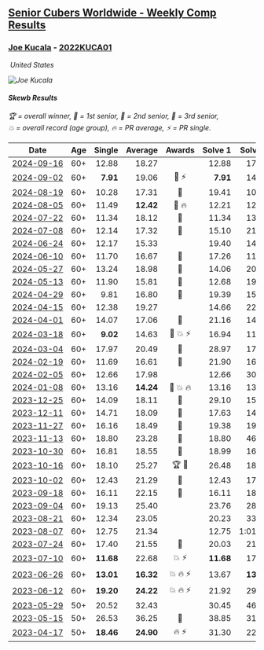 <style>table {white-space: nowrap;}</style>
<link rel="stylesheet" type="text/css" href="/scw-comp/css/flags.css" />

## [Senior Cubers Worldwide - Weekly Comp Results](/scw-comp/results/)
### [Joe Kucala](README.md) - [2022KUCA01](https://www.worldcubeassociation.org/persons/2022KUCA01?event=skewb)

<i class="flag flag-US" />&nbsp;United States

![Joe Kucala](1682123036.jpg)

#### Skewb Results

<span style="white-space: nowrap;">🏆 = overall winner</span>, <span style="white-space: nowrap;">🥇 = 1st senior</span>, <span style="white-space: nowrap;">🥈 = 2nd senior</span>, <span style="white-space: nowrap;">🥉 = 3rd senior</span>, <span style="white-space: nowrap;">💥 = overall record (age group)</span>, <span style="white-space: nowrap;">🔥 = PR average</span>, <span style="white-space: nowrap;">⚡ = PR single</span>.

| Date | Age | Single | Average | Awards | Solve 1 | Solve 2 | Solve 3 | Solve 4 | Solve 5 | Video |
| :--: | :--: | --: | --: | :--: | --: | --: | --: | --: | --: | :-- |
| [2024-09-16](../../results/2024-09-16/skewb.md) | 60+ | 12.88 | 18.27 |  | 12.88 | 17.13 | 21.27 | 17.96 | 19.73 | [Desktop](https://www.facebook.com/events/876328274072061/permalink/885044783200410) / [Mobile](https://m.facebook.com/events/876328274072061?view=permalink&id=885044783200410) |
| [2024-09-02](../../results/2024-09-02/skewb.md) | 60+ | **7.91** | 19.06 | 🥉 ⚡ | **7.91** | 14.87 | 17.13 | 29.81 | 25.17 | [Desktop](https://www.facebook.com/events/520382934031785/permalink/523719213698157) / [Mobile](https://m.facebook.com/events/520382934031785?view=permalink&id=523719213698157) |
| [2024-08-19](../../results/2024-08-19/skewb.md) | 60+ | 10.28 | 17.31 | 🥈 | 19.41 | 10.28 | 26.96 | 17.75 | 14.77 | [Desktop](https://www.facebook.com/events/1061504472310928/permalink/1066209051840470) / [Mobile](https://m.facebook.com/events/1061504472310928?view=permalink&id=1066209051840470) |
| [2024-08-05](../../results/2024-08-05/skewb.md) | 60+ | 11.49 | **12.42** | 🥈 🔥 | 12.21 | 12.29 | 20.36 | 12.76 | 11.49 | [Desktop](https://www.facebook.com/events/2580397835477735/permalink/2591354231048762) / [Mobile](https://m.facebook.com/events/2580397835477735?view=permalink&id=2591354231048762) |
| [2024-07-22](../../results/2024-07-22/skewb.md) | 60+ | 11.34 | 18.12 | 🥉 | 11.34 | 13.71 | 21.51 | DNF | 19.13 | [Desktop](https://www.facebook.com/events/1450990238890383/permalink/1459332798056127) / [Mobile](https://m.facebook.com/events/1450990238890383?view=permalink&id=1459332798056127) |
| [2024-07-08](../../results/2024-07-08/skewb.md) | 60+ | 12.14 | 17.32 | 🥈 | 15.10 | 21.51 | 15.36 | 27.51 | 12.14 | [Desktop](https://www.facebook.com/events/968028508456251/permalink/968584645067304) / [Mobile](https://m.facebook.com/events/968028508456251?view=permalink&id=968584645067304) |
| [2024-06-24](../../results/2024-06-24/skewb.md) | 60+ | 12.17 | 15.33 |  | 19.40 | 14.30 | 12.17 | 37.73 | 12.29 | [Desktop](https://www.facebook.com/events/1211259256891949/permalink/1214882483196293) / [Mobile](https://m.facebook.com/events/1211259256891949?view=permalink&id=1214882483196293) |
| [2024-06-10](../../results/2024-06-10/skewb.md) | 60+ | 11.70 | 16.67 | 🥈 | 17.26 | 11.70 | 22.47 | 18.80 | 13.94 | [Desktop](https://www.facebook.com/events/814120963986407/permalink/821715146560322) / [Mobile](https://m.facebook.com/events/814120963986407?view=permalink&id=821715146560322) |
| [2024-05-27](../../results/2024-05-27/skewb.md) | 60+ | 13.24 | 18.98 | 🥈 | 14.06 | 20.81 | 49.56 | 22.08 | 13.24 | [Desktop](https://www.facebook.com/events/421561340652176/permalink/426332140175096) / [Mobile](https://m.facebook.com/events/421561340652176?view=permalink&id=426332140175096) |
| [2024-05-13](../../results/2024-05-13/skewb.md) | 60+ | 11.90 | 15.81 | 🥉 | 12.68 | 19.04 | 15.70 | 26.01 | 11.90 | [Desktop](https://www.facebook.com/events/964772741968025/permalink/971174567994509) / [Mobile](https://m.facebook.com/events/964772741968025?view=permalink&id=971174567994509) |
| [2024-04-29](../../results/2024-04-29/skewb.md) | 60+ | 9.81 | 16.80 | 🥉 | 19.39 | 15.39 | 9.81 | 44.22 | 15.63 | [Desktop](https://www.facebook.com/events/1658891934647799/permalink/1661490084387984) / [Mobile](https://m.facebook.com/events/1658891934647799?view=permalink&id=1661490084387984) |
| [2024-04-15](../../results/2024-04-15/skewb.md) | 60+ | 12.38 | 19.27 |  | 14.66 | 22.69 | DNF | 12.38 | 20.47 | [Desktop](https://www.facebook.com/events/752364543677924/permalink/754606093453769) / [Mobile](https://m.facebook.com/events/752364543677924?view=permalink&id=754606093453769) |
| [2024-04-01](../../results/2024-04-01/skewb.md) | 60+ | 14.07 | 17.06 | 🥉 | 21.16 | 14.07 | 15.83 | 17.05 | 18.31 | [Desktop](https://www.facebook.com/events/405769728858313/permalink/409942755107677) / [Mobile](https://m.facebook.com/events/405769728858313?view=permalink&id=409942755107677) |
| [2024-03-18](../../results/2024-03-18/skewb.md) | 60+ | **9.02** | 14.63 | 🥉 💥 ⚡ | 16.94 | 11.58 | 19.96 | 15.36 | **9.02** | [Desktop](https://www.facebook.com/events/424084876660275/permalink/427902212945208) / [Mobile](https://m.facebook.com/events/424084876660275?view=permalink&id=427902212945208) |
| [2024-03-04](../../results/2024-03-04/skewb.md) | 60+ | 17.97 | 20.49 | 🥉 | 28.97 | 17.97 | 20.81 | 22.10 | 18.55 | [Desktop](https://www.facebook.com/events/424128753424901/permalink/430218779482565) / [Mobile](https://m.facebook.com/events/424128753424901?view=permalink&id=430218779482565) |
| [2024-02-19](../../results/2024-02-19/skewb.md) | 60+ | 11.69 | 16.61 | 🥉 | 21.90 | 16.06 | 16.68 | 17.08 | 11.69 | [Desktop](https://www.facebook.com/events/754314473328390/permalink/758105102949327) / [Mobile](https://m.facebook.com/events/754314473328390?view=permalink&id=758105102949327) |
| [2024-02-05](../../results/2024-02-05/skewb.md) | 60+ | 12.66 | 17.98 |  | 12.66 | 30.63 | 13.46 | 24.24 | 16.23 | [Desktop](https://www.facebook.com/events/224940820608552/permalink/232450663190901) / [Mobile](https://m.facebook.com/events/224940820608552?view=permalink&id=232450663190901) |
| [2024-01-08](../../results/2024-01-08/skewb.md) | 60+ | 13.16 | **14.24** | 🥉 💥 🔥 | 13.16 | 13.84 | 14.64 | 30.22 | 14.25 | [Desktop](https://www.facebook.com/events/400079779140864/permalink/400646769084165) / [Mobile](https://m.facebook.com/events/400079779140864?view=permalink&id=400646769084165) |
| [2023-12-25](../../results/2023-12-25/skewb.md) | 60+ | 14.09 | 18.11 | 🥉 | 29.10 | 15.48 | 19.35 | 14.09 | 19.50 | [Desktop](https://www.facebook.com/events/737938394503175/permalink/739583377672010) / [Mobile](https://m.facebook.com/events/737938394503175?view=permalink&id=739583377672010) |
| [2023-12-11](../../results/2023-12-11/skewb.md) | 60+ | 14.71 | 18.09 | 🥉 | 17.63 | 14.71 | 22.23 | 21.44 | 15.19 | [Desktop](https://www.facebook.com/events/1404140403643629/permalink/1408636223194047) / [Mobile](https://m.facebook.com/events/1404140403643629?view=permalink&id=1408636223194047) |
| [2023-11-27](../../results/2023-11-27/skewb.md) | 60+ | 16.16 | 18.49 | 🥉 | 19.38 | 19.69 | DNF | 16.39 | 16.16 | [Desktop](https://www.facebook.com/events/872715707643227/permalink/878066723774792) / [Mobile](https://m.facebook.com/events/872715707643227?view=permalink&id=878066723774792) |
| [2023-11-13](../../results/2023-11-13/skewb.md) | 60+ | 18.80 | 23.28 | 🥉 | 18.80 | 46.68 | 23.69 | 19.37 | 26.78 | [Desktop](https://www.facebook.com/events/1003569957614479/permalink/1010789766892498) / [Mobile](https://m.facebook.com/events/1003569957614479?view=permalink&id=1010789766892498) |
| [2023-10-30](../../results/2023-10-30/skewb.md) | 60+ | 16.81 | 18.55 | 🥈 | 18.99 | 16.91 | 26.34 | 16.81 | 19.74 | [Desktop](https://www.facebook.com/events/690958203130039/permalink/696873989205127) / [Mobile](https://m.facebook.com/events/690958203130039?view=permalink&id=696873989205127) |
| [2023-10-16](../../results/2023-10-16/skewb.md) | 60+ | 18.10 | 25.27 | 🏆 🥇 | 26.48 | 18.10 | 21.84 | 34.56 | 27.50 | [Desktop](https://www.facebook.com/events/1393317244902153/permalink/1399578414276036) / [Mobile](https://m.facebook.com/events/1393317244902153?view=permalink&id=1399578414276036) |
| [2023-10-02](../../results/2023-10-02/skewb.md) | 60+ | 12.43 | 21.29 | 🥉 | 12.43 | 17.34 | 27.19 | 40.08 | 19.34 | [Desktop](https://www.facebook.com/events/1174919303425786/permalink/1180340086217041) / [Mobile](https://m.facebook.com/events/1174919303425786?view=permalink&id=1180340086217041) |
| [2023-09-18](../../results/2023-09-18/skewb.md) | 60+ | 16.11 | 22.15 | 🥉 | 16.11 | 18.86 | 22.59 | 36.24 | 25.00 | [Desktop](https://www.facebook.com/events/1513433686174189/permalink/1518504632333761) / [Mobile](https://m.facebook.com/events/1513433686174189?view=permalink&id=1518504632333761) |
| [2023-09-04](../../results/2023-09-04/skewb.md) | 60+ | 19.13 | 25.40 |  | 23.76 | 28.74 | 19.13 | 23.69 | 34.10 | [Desktop](https://www.facebook.com/events/2641073766048109/permalink/2647688078720011) / [Mobile](https://m.facebook.com/events/2641073766048109?view=permalink&id=2647688078720011) |
| [2023-08-21](../../results/2023-08-21/skewb.md) | 60+ | 12.34 | 23.05 |  | 20.23 | 33.12 | 39.68 | 15.81 | 12.34 | [Desktop](https://www.facebook.com/events/1221531751824966/permalink/1222458958398912) / [Mobile](https://m.facebook.com/events/1221531751824966?view=permalink&id=1222458958398912) |
| [2023-08-07](../../results/2023-08-07/skewb.md) | 60+ | 12.75 | 21.34 |  | 12.75 | 1:01.48 | 23.53 | 15.86 | 24.64 | [Desktop](https://www.facebook.com/events/666756165039562/permalink/668466914868487) / [Mobile](https://m.facebook.com/events/666756165039562?view=permalink&id=668466914868487) |
| [2023-07-24](../../results/2023-07-24/skewb.md) | 60+ | 17.40 | 21.55 | 🥉 | 20.03 | 21.82 | 17.40 | 24.85 | 22.81 | [Desktop](https://www.facebook.com/events/806030584473421/permalink/810305370712609) / [Mobile](https://m.facebook.com/events/806030584473421?view=permalink&id=810305370712609) |
| [2023-07-10](../../results/2023-07-10/skewb.md) | 60+ | **11.68** | 22.68 | 💥 ⚡ | **11.68** | 17.41 | 23.19 | 30.70 | 27.43 | [Desktop](https://www.facebook.com/events/290406996735190/permalink/294456689663554) / [Mobile](https://m.facebook.com/events/290406996735190?view=permalink&id=294456689663554) |
| [2023-06-26](../../results/2023-06-26/skewb.md) | 60+ | **13.01** | **16.32** | 💥 🔥 ⚡ | 13.67 | **13.01** | 13.15 | 36.13 | 22.13 | [Desktop](https://www.facebook.com/events/310574547970581/permalink/311151411246228) / [Mobile](https://m.facebook.com/events/310574547970581?view=permalink&id=311151411246228) |
| [2023-06-12](../../results/2023-06-12/skewb.md) | 60+ | **19.20** | **24.22** | 💥 🔥 ⚡ | 21.92 | 29.21 | 21.54 | **19.20** | 30.78 | [Desktop](https://www.facebook.com/events/252304080823510/permalink/257638103623441) / [Mobile](https://m.facebook.com/events/252304080823510?view=permalink&id=257638103623441) |
| [2023-05-29](../../results/2023-05-29/skewb.md) | 50+ | 20.52 | 32.43 |  | 30.45 | 46.54 | 31.30 | 35.55 | 20.52 | [Desktop](https://www.facebook.com/events/3552780501633678/permalink/3559520537626341) / [Mobile](https://m.facebook.com/events/3552780501633678?view=permalink&id=3559520537626341) |
| [2023-05-15](../../results/2023-05-15/skewb.md) | 50+ | 26.53 | 36.25 | 🥉 | 38.85 | 31.13 | 1:02.60 | 26.53 | 38.77 | [Desktop](https://www.facebook.com/events/128088546941599/permalink/131134699970317) / [Mobile](https://m.facebook.com/events/128088546941599?view=permalink&id=131134699970317) |
| [2023-04-17](../../results/2023-04-17/skewb.md) | 50+ | **18.46** | **24.90** | 🔥 ⚡ | 31.30 | 22.78 | **18.46** | 20.63 | 33.10 | [Desktop](https://www.facebook.com/events/238970528738328/permalink/247185317916849) / [Mobile](https://m.facebook.com/events/238970528738328?view=permalink&id=247185317916849) |


<!-- Global site tag (gtag.js) - Google Analytics -->
<script async src="https://www.googletagmanager.com/gtag/js?id=UA-86348435-3"></script>
<script>window.dataLayer = window.dataLayer || []; function gtag() {dataLayer.push(arguments);} gtag('js', new Date()); gtag('config', 'UA-86348435-3');</script>
